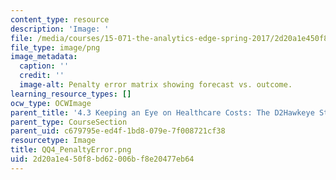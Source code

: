 ```yaml
---
content_type: resource
description: 'Image: '
file: /media/courses/15-071-the-analytics-edge-spring-2017/2d20a1e450f8bd62006bf8e20477eb64_QQ4_PenaltyError.png
file_type: image/png
image_metadata:
  caption: ''
  credit: ''
  image-alt: Penalty error matrix showing forecast vs. outcome.
learning_resource_types: []
ocw_type: OCWImage
parent_title: '4.3 Keeping an Eye on Healthcare Costs: The D2Hawkeye Story '
parent_type: CourseSection
parent_uid: c679795e-ed4f-1bd8-079e-7f008721cf38
resourcetype: Image
title: QQ4_PenaltyError.png
uid: 2d20a1e4-50f8-bd62-006b-f8e20477eb64
---
```

